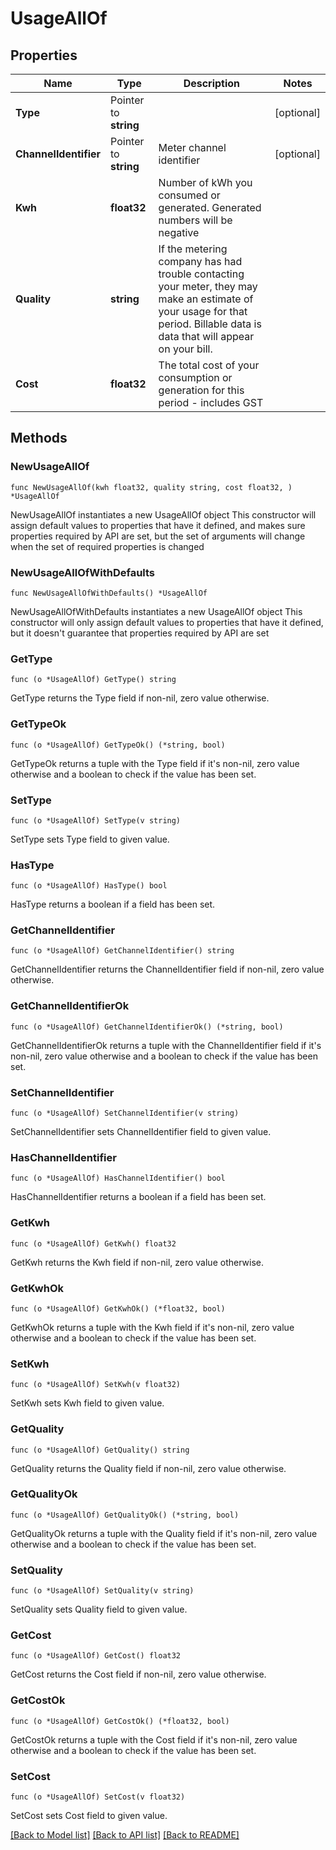 # UsageAllOf

## Properties

Name | Type | Description | Notes
------------ | ------------- | ------------- | -------------
**Type** | Pointer to **string** |  | [optional] 
**ChannelIdentifier** | Pointer to **string** | Meter channel identifier | [optional] 
**Kwh** | **float32** | Number of kWh you consumed or generated. Generated numbers will be negative | 
**Quality** | **string** | If the metering company has had trouble contacting your meter, they may make an estimate of your usage for that period. Billable data is data that will appear on your bill. | 
**Cost** | **float32** | The total cost of your consumption or generation for this period - includes GST | 

## Methods

### NewUsageAllOf

`func NewUsageAllOf(kwh float32, quality string, cost float32, ) *UsageAllOf`

NewUsageAllOf instantiates a new UsageAllOf object
This constructor will assign default values to properties that have it defined,
and makes sure properties required by API are set, but the set of arguments
will change when the set of required properties is changed

### NewUsageAllOfWithDefaults

`func NewUsageAllOfWithDefaults() *UsageAllOf`

NewUsageAllOfWithDefaults instantiates a new UsageAllOf object
This constructor will only assign default values to properties that have it defined,
but it doesn't guarantee that properties required by API are set

### GetType

`func (o *UsageAllOf) GetType() string`

GetType returns the Type field if non-nil, zero value otherwise.

### GetTypeOk

`func (o *UsageAllOf) GetTypeOk() (*string, bool)`

GetTypeOk returns a tuple with the Type field if it's non-nil, zero value otherwise
and a boolean to check if the value has been set.

### SetType

`func (o *UsageAllOf) SetType(v string)`

SetType sets Type field to given value.

### HasType

`func (o *UsageAllOf) HasType() bool`

HasType returns a boolean if a field has been set.

### GetChannelIdentifier

`func (o *UsageAllOf) GetChannelIdentifier() string`

GetChannelIdentifier returns the ChannelIdentifier field if non-nil, zero value otherwise.

### GetChannelIdentifierOk

`func (o *UsageAllOf) GetChannelIdentifierOk() (*string, bool)`

GetChannelIdentifierOk returns a tuple with the ChannelIdentifier field if it's non-nil, zero value otherwise
and a boolean to check if the value has been set.

### SetChannelIdentifier

`func (o *UsageAllOf) SetChannelIdentifier(v string)`

SetChannelIdentifier sets ChannelIdentifier field to given value.

### HasChannelIdentifier

`func (o *UsageAllOf) HasChannelIdentifier() bool`

HasChannelIdentifier returns a boolean if a field has been set.

### GetKwh

`func (o *UsageAllOf) GetKwh() float32`

GetKwh returns the Kwh field if non-nil, zero value otherwise.

### GetKwhOk

`func (o *UsageAllOf) GetKwhOk() (*float32, bool)`

GetKwhOk returns a tuple with the Kwh field if it's non-nil, zero value otherwise
and a boolean to check if the value has been set.

### SetKwh

`func (o *UsageAllOf) SetKwh(v float32)`

SetKwh sets Kwh field to given value.


### GetQuality

`func (o *UsageAllOf) GetQuality() string`

GetQuality returns the Quality field if non-nil, zero value otherwise.

### GetQualityOk

`func (o *UsageAllOf) GetQualityOk() (*string, bool)`

GetQualityOk returns a tuple with the Quality field if it's non-nil, zero value otherwise
and a boolean to check if the value has been set.

### SetQuality

`func (o *UsageAllOf) SetQuality(v string)`

SetQuality sets Quality field to given value.


### GetCost

`func (o *UsageAllOf) GetCost() float32`

GetCost returns the Cost field if non-nil, zero value otherwise.

### GetCostOk

`func (o *UsageAllOf) GetCostOk() (*float32, bool)`

GetCostOk returns a tuple with the Cost field if it's non-nil, zero value otherwise
and a boolean to check if the value has been set.

### SetCost

`func (o *UsageAllOf) SetCost(v float32)`

SetCost sets Cost field to given value.



[[Back to Model list]](../README.md#documentation-for-models) [[Back to API list]](../README.md#documentation-for-api-endpoints) [[Back to README]](../README.md)


